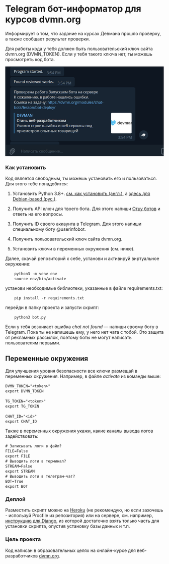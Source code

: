 # Telegram бот-информатор для курсов dvmn.org

Информирует о том, что задание на курсах Девмана прошло проверку, а также сообщает результат проверки.

Для работы кода у тебя должен быть пользовательский ключ сайта dvmn.org (DVMN_TOKEN).
Если у тебя такого ключа нет, ты можешь просмотреть код бота.

![Скриншот](screenshot_chat_bot.png)

### Как установить

Код является свободным, ты можешь установить его и пользоваться. Для этого тебе понадобится:

1. Установить Python 3.8+. [см. как установить (англ.)](https://realpython.com/installing-python/), а [здесь для Debian-based (рус.)](http://userone.ru/?q=node/41).

2. Получить API ключ для твоего бота. Для этого напиши [Отцу ботов](https://telegram.me/BotFather) и ответь на его вопросы.

3. Получить ID своего аккаунта в Telegram. Для этого напиши специальному боту @userinfobot. 

4. Получить пользовательский ключ сайта dvmn.org.

5. Установить ключи в переменных окружения (см. ниже).

Далее, скачай репозиторий к себе, установи и активируй виртуальное окружение:
```
    python3 -m venv env
    source env/bin/activate
```
установи необходимые библиотеки, указанные в файле requirements.txt:
```
    pip install -r requirements.txt
```
перейди в папку проекта и запусти скрипт:
```
    python3 bot.py
```
Если у тебя возникает ошибка *chat not found* — напиши своему боту в Telegram. Пока ты не напишешь ему, у него нет чата с тобой. Это защита от рекламных рассылок, поэтому боты не могут написать пользователям первыми.


## Переменные окружения

Для улучшения уровня безопасности все ключи размещай в переменных окружения. Например, в файле *activate* из команды выше:

```
DVMN_TOKEN="<token>"
export DVMN_TOKEN

TG_TOKEN="<token>"
export TG_TOKEN

CHAT_ID="<id>"
export CHAT_ID

```

Также в переменных окружения укажи, какие каналы вывода логов задействовать:

```
# Записывать логи в файл?
FILE=False
export FILE
# Выводить логи в терминал?
STREAM=False
export STREAM
# Выводить логи в телеграм-чат?
BOT=True
export BOT
```

### Деплой

Разместить скрипт можно на [Heroku](https://devcenter.heroku.com/articles/getting-started-with-python) (не рекомендую, но если захочешь - используй Procfile из репозитория) или на сервере, см. например, [инструкцию для Django](https://habr.com/ru/post/501414/), из которой достаточно взять только часть для установки скрипта, опустив установку базы данных и т.п.

### Цель проекта

Код написан в образовательных целях на онлайн-курсе для веб-разработчиков [dvmn.org](https://dvmn.org/).
